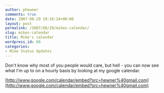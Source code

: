 ```yaml
---
author: phewner
comments: true
date: 2007-08-29 19:16:24+00:00
layout: post
permalink: /2007/08/29/mikes-calendar/
slug: mikes-calendar
title: Mike's calendar
wordpress_id: 69
categories:
- Mike Status Updates
---
```


Don't know why most of you people would care, but hell - you can now see what I'm up to on a hourly basis by looking at my google calendar.

[http://www.google.com/calendar/embed?src=hewner%40gmail.com](http://www.google.com/calendar/embed?src=hewner%40gmail.com)
